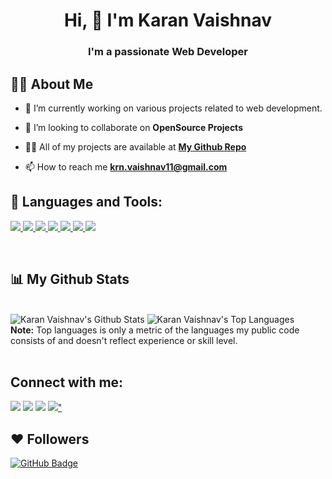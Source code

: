 <h1 align="center">Hi, 👋 I'm Karan Vaishnav</h1>
<h3 align="center">I'm a passionate Web Developer</h3>


## 🙋‍♂️ About Me

- 🔭 I’m currently working on various projects related to web development.

- 👯 I’m looking to collaborate on **OpenSource Projects**

- 🧑‍💻 All of my projects are available at **[My Github Repo](https://github.com/karan-vaishnav)**

- 📫 How to reach me **krn.vaishnav11@gmail.com**


## 🚀 Languages and Tools:

<p align="left"> 
    <a href="https://www.w3.org/html/" target="_blank"> <img src="https://img.icons8.com/color/48/000000/html-5.png"/> </a> 
    <a href="https://www.w3schools.com/css/" target="_blank"> <img src="https://img.icons8.com/color/48/000000/css3.png"/> </a> 
    <a href="https://getbootstrap.com" target="_blank"> <img src="https://img.icons8.com/color/48/000000/bootstrap.png"/> </a> 
    <a href="https://www.python.org" target="_blank"> <img src="https://img.icons8.com/color/48/000000/python.png"/> </a> 
    <a href="https://developer.mozilla.org/en-US/docs/Web/JavaScript" target="_blank"> <img src="https://img.icons8.com/color/48/000000/javascript.png"/> </a> 
    <a href="https://git-scm.com/" target="_blank"> <img src="https://img.icons8.com/color/48/000000/git.png"/> </a> 
    <a href="https://icons8.com/icon/hsPbhkOH4FMe/node-js" target="_blank"> <img src="https://img.icons8.com/fluency/48/000000/node-js.png"/></a> 
</p>

<!-- [![React Badge](https://img.shields.io/badge/-React-61DBFB?style=for-the-badge&labelColor=black&logo=react&logoColor=61DBFB)](#)  [![Javascript Badge](https://img.shields.io/badge/-Javascript-F0DB4F?style=for-the-badge&labelColor=black&logo=javascript&logoColor=F0DB4F)](#) [![Typescript Badge](https://img.shields.io/badge/-Typescript-007acc?style=for-the-badge&labelColor=black&logo=typescript&logoColor=007acc)](#) [![Nodejs Badge](https://img.shields.io/badge/-Nodejs-3C873A?style=for-the-badge&labelColor=black&logo=node.js&logoColor=3C873A)](#) [![GraphQL Badge](https://img.shields.io/badge/-GraphQl-e535ab?style=for-the-badge&labelColor=black&logo=node.js&logoColor=e535ab)](#) -->
<br/>

## 📊 My Github Stats

  <br/>
    <img alt="Karan Vaishnav's Github Stats" src="https://github-readme-stats.vercel.app/api?username=karan-vaishnav&show_icons=true&count_private=true&theme=react&hide_border=true&bg_color=0D1117">
  <img alt="Karan Vaishnav's Top Languages" src="https://github-readme-stats.vercel.app/api/top-langs/?username=karan-vaishnav&langs_count=8&count_private=true&layout=compact&theme=react&hide_border=true&bg_color=0D1117">
  <br/>
  <b>Note:</b> Top languages is only a metric of the languages my public code consists of and doesn't reflect experience or skill level.


<br/>
<br/>


## Connect with me:
<p align="left">

<a href = "https://www.linkedin.com/in/karan-vaishnav-b2ab67200"><img src="https://img.icons8.com/fluent/48/000000/linkedin.png"/></a>
<a href = "https://twitter.com/V_krn11?t=V6CxVK8zTSMKqYIqA20Dpg&s=08"><img src="https://img.icons8.com/fluent/48/000000/twitter.png"/></a>
<a href = "https://www.instagram.com/__k_rn.11/"><img src="https://img.icons8.com/fluent/48/000000/instagram-new.png"/></a>
<a href = "https://dev.to/krnvaishnav"><img src="https://img.icons8.com/external-tal-revivo-shadow-tal-revivo/24/000000/external-dev-community-where-programmers-share-ideas-and-help-each-other-grow-logo-shadow-tal-revivo.png"/>"</a>

</p>

## ❤ Followers
<a href="https://github.com/karan-vaishnav?tab=followers"><img src="https://img.shields.io/github/followers/karan-vaishnav?label=Followers&style=social" alt="GitHub Badge"></a>
